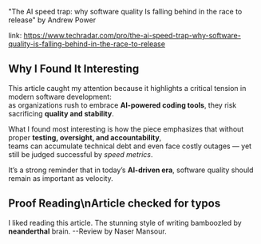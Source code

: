 "The AI speed trap: why software quality Is falling behind in the race to release" by Andrew Power

link: https://www.techradar.com/pro/the-ai-speed-trap-why-software-quality-is-falling-behind-in-the-race-to-release

## Why I Found It Interesting  
This article caught my attention because it highlights a critical tension in modern software development:  
as organizations rush to embrace **AI-powered coding tools**, they risk sacrificing **quality and stability**.  

What I found most interesting is how the piece emphasizes that without proper **testing, oversight, and accountability**,  
teams can accumulate technical debt and even face costly outages — yet still be judged successful by *speed metrics*.  

It’s a strong reminder that in today’s **AI-driven era**, software quality should remain as important as velocity.

## Proof Reading\nArticle checked for typos

I liked reading this article. The stunning style of writing bamboozled by **neanderthal** brain. --Review by Naser Mansour.
